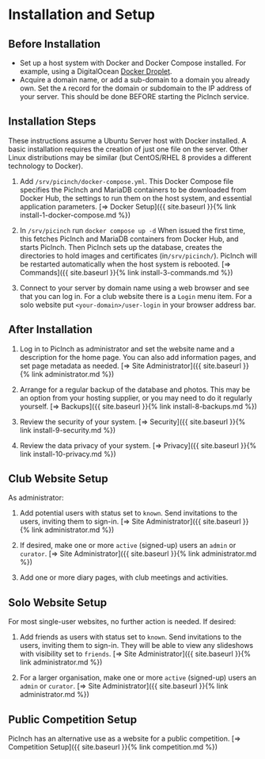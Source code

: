 # Installation and Setup
## Before Installation
- Set up a host system with Docker and Docker Compose installed. For example, using a DigitalOcean [Docker Droplet][1].
- Acquire a domain name, or add a sub-domain to a domain you already own. Set the `A` record for the domain or subdomain to the IP address of your server. This should be done BEFORE starting the PicInch service.

## Installation Steps
These instructions assume a Ubuntu Server host with Docker installed. A basic installation requires the creation of just one file on the server. Other Linux distributions may be similar (but CentOS/RHEL 8 provides a different technology to Docker). 

1. Add `/srv/picinch/docker-compose.yml`. This Docker Compose file specifies the PicInch and MariaDB containers to be downloaded from Docker Hub, the settings to run them on the host system, and essential application parameters.
[&#8658; Docker Setup]({{ site.baseurl }}{% link install-1-docker-compose.md %})

1. In `/srv/picinch` run `docker compose up -d` When issued the first time, this fetches PicInch and MariaDB containers from Docker Hub, and starts PicInch. Then PicInch sets up the database, creates the directories to hold images and certificates (in`/srv/picinch/`). PicInch will be restarted automatically when the host system is rebooted.
[&#8658; Commands]({{ site.baseurl }}{% link install-3-commands.md %})

1. Connect to your server by domain name using a web browser and see that you can log in. For a club website there is a `Login` menu item. For a solo website put `<your-domain>/user-login` in your browser address bar.

## After Installation

1. Log in to PicInch as administrator and set the website name and a description for the home page. You can also add information pages, and set page metadata as needed. [&#8658; Site Administrator]({{ site.baseurl }}{% link administrator.md %})

1. Arrange for a regular backup of the database and photos. This may be an option from your hosting supplier, or you may need to do it regularly yourself.
[&#8658; Backups]({{ site.baseurl }}{% link install-8-backups.md %})

1. Review the security of your system.
[&#8658; Security]({{ site.baseurl }}{% link install-9-security.md %})

1. Review the data privacy of your system.
[&#8658; Privacy]({{ site.baseurl }}{% link install-10-privacy.md %})

## Club Website Setup
As administrator:

1. Add potential users with status set to `known`. Send invitations to the users, inviting them to sign-in.
[&#8658; Site Administrator]({{ site.baseurl }}{% link administrator.md %})

1. If desired, make one or more `active` (signed-up) users an `admin` or `curator`.
[&#8658; Site Administrator]({{ site.baseurl }}{% link administrator.md %})

1. Add one or more diary pages, with club meetings and activities.

## Solo Website Setup
For most single-user websites, no further action is needed. If desired:

1. Add friends as users with status set to `known`. Send invitations to the users, inviting them to sign-in. They will be able to view any slideshows with visibility set to `friends`.
[&#8658; Site Administrator]({{ site.baseurl }}{% link administrator.md %})

1. For a larger organisation, make one or more `active` (signed-up) users an `admin` or `curator`.
[&#8658; Site Administrator]({{ site.baseurl }}{% link administrator.md %})

## Public Competition Setup
PicInch has an alternative use as a website for a public competition.
[&#8658; Competition Setup]({{ site.baseurl }}{% link competition.md %})

[1]:	https://marketplace.digitalocean.com/apps/docker
